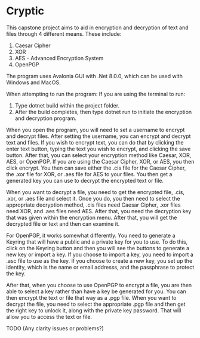 # Cryptic

This capstone project aims to aid in encryption and decryption of text and files through 4 different means. 
These include:
1. Caesar Cipher
2. XOR
3. AES - Advanced Encryption System
4. OpenPGP

The program uses Avalonia GUI with .Net 8.0.0, which can be used with Windows and MacOS. 

When attempting to run the program:
If you are using the terminal to run:
1. Type dotnet build within the project folder.
2. After the build completes, then type dotnet run to initiate the encryption and decryption program.

When you open the program, you will need to set a username to encrypt and decrypt files. After setting the username, you can encrypt and decrypt text and files. If you wish to encrypt text, you can do that by clicking the enter text button, typing the text you wish to encrypt, and clicking the save button. After that, you can select your encryption method like Caesar, XOR, AES, or OpenPGP. If you are using the Caesar Cipher, XOR, or AES, you then click encrypt. You then can save either the .cis file for the Caesar Cipher, the .xor file for XOR, or .aes file for AES to your files. You then get a generated key you can use to decrypt the encrypted text or file.

When you want to decrypt a file, you need to get the encrypted file, .cis, .xor, or .aes file and select it. Once you do, you then need to select the appropriate decryption method, .cis files need Caesar Cipher, .xor files need XOR, and .aes files need AES. After that, you need the decryption key that was given within the encryption menu. After that, you will get the decrypted file or text and then can examine it.

For OpenPGP, it works somewhat differently. You need to generate a Keyring that will have a public and a private key for you to use. To do this, click on the Keyring button and then you will see the buttons to generate a new key or import a key. If you choose to import a key, you need to import a .asc file to use as the key. If you choose to create a new key, you set up the identity, which is the name or email addresss, and the passphrase to protect the key. 

After that, when you choose to use OpenPGP to encrypt a file, you are then able to select a key rather than have a key be generated for you. You can then encrypt the text or file that way as a .pgp file. When you want to decrypt the file, you need to select the appropriate .pgp file and then get the right key to unlock it, along with the private key password. That will allow you to access the text or file.

TODO (Any clarity issues or problems?)
